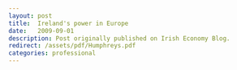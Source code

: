 ```yaml
---
layout: post
title:  Ireland's power in Europe
date:   2009-09-01  
description: Post originally published on Irish Economy Blog. 
redirect: /assets/pdf/Humphreys.pdf
categories: professional
---
```



